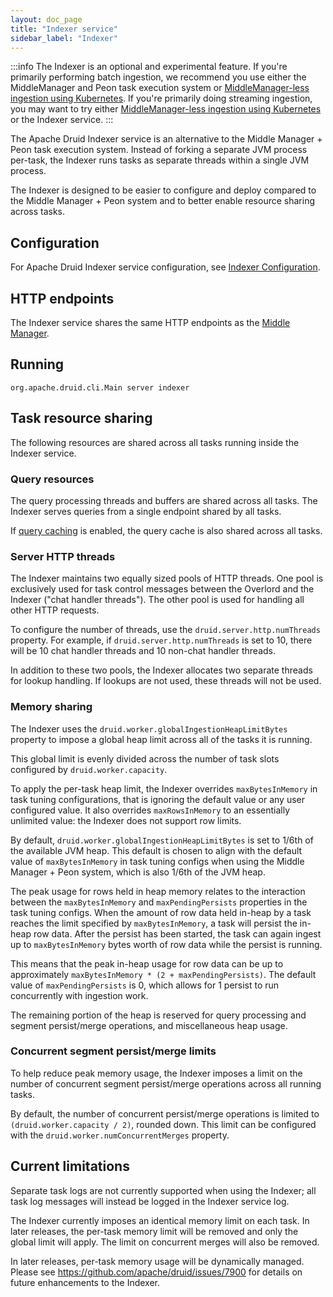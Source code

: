 ```yaml
---
layout: doc_page
title: "Indexer service"
sidebar_label: "Indexer"
---
```


<!--
  ~ Licensed to the Apache Software Foundation (ASF) under one
  ~ or more contributor license agreements.  See the NOTICE file
  ~ distributed with this work for additional information
  ~ regarding copyright ownership.  The ASF licenses this file
  ~ to you under the Apache License, Version 2.0 (the
  ~ "License"); you may not use this file except in compliance
  ~ with the License.  You may obtain a copy of the License at
  ~
  ~   http://www.apache.org/licenses/LICENSE-2.0
  ~
  ~ Unless required by applicable law or agreed to in writing,
  ~ software distributed under the License is distributed on an
  ~ "AS IS" BASIS, WITHOUT WARRANTIES OR CONDITIONS OF ANY
  ~ KIND, either express or implied.  See the License for the
  ~ specific language governing permissions and limitations
  ~ under the License.
  -->

:::info
 The Indexer is an optional and experimental feature. If you're primarily performing batch ingestion, we recommend you use either the MiddleManager and Peon task execution system or [MiddleManager-less ingestion using Kubernetes](../development/extensions-contrib/k8s-jobs.md). If you're primarily doing streaming ingestion, you may want to try either [MiddleManager-less ingestion using Kubernetes](../development/extensions-contrib/k8s-jobs.md) or the Indexer service.
:::

The Apache Druid Indexer service is an alternative to the Middle Manager + Peon task execution system. Instead of forking a separate JVM process per-task, the Indexer runs tasks as separate threads within a single JVM process.

The Indexer is designed to be easier to configure and deploy compared to the Middle Manager + Peon system and to better enable resource sharing across tasks.

## Configuration

For Apache Druid Indexer service configuration, see [Indexer Configuration](../configuration/index.md#indexer).

## HTTP endpoints

The Indexer service shares the same HTTP endpoints as the [Middle Manager](../api-reference/service-status-api.md#middle-manager).

## Running

```
org.apache.druid.cli.Main server indexer
```

## Task resource sharing

The following resources are shared across all tasks running inside the Indexer service.

### Query resources

The query processing threads and buffers are shared across all tasks. The Indexer serves queries from a single endpoint shared by all tasks.

If [query caching](../configuration/index.md#indexer-caching) is enabled, the query cache is also shared across all tasks.

### Server HTTP threads

The Indexer maintains two equally sized pools of HTTP threads.
One pool is exclusively used for task control messages between the Overlord and the Indexer ("chat handler threads"). The other pool is used for handling all other HTTP requests.

To configure the number of threads, use the `druid.server.http.numThreads` property. For example, if `druid.server.http.numThreads` is set to 10, there will be 10 chat handler threads and 10 non-chat handler threads.

In addition to these two pools, the Indexer allocates two separate threads for lookup handling. If lookups are not used, these threads will not be used.

### Memory sharing

The Indexer uses the `druid.worker.globalIngestionHeapLimitBytes` property to impose a global heap limit across all of the tasks it is running.

This global limit is evenly divided across the number of task slots configured by `druid.worker.capacity`.

To apply the per-task heap limit, the Indexer overrides `maxBytesInMemory` in task tuning configurations, that is ignoring the default value or any user configured value. It also overrides `maxRowsInMemory` to an essentially unlimited value: the Indexer does not support row limits.

By default, `druid.worker.globalIngestionHeapLimitBytes` is set to 1/6th of the available JVM heap. This default is chosen to align with the default value of `maxBytesInMemory` in task tuning configs when using the Middle Manager + Peon system, which is also 1/6th of the JVM heap.

The peak usage for rows held in heap memory relates to the interaction between the `maxBytesInMemory` and `maxPendingPersists` properties in the task tuning configs. When the amount of row data held in-heap by a task reaches the limit specified by `maxBytesInMemory`, a task will persist the in-heap row data. After the persist has been started, the task can again ingest up to `maxBytesInMemory` bytes worth of row data while the persist is running.

This means that the peak in-heap usage for row data can be up to approximately `maxBytesInMemory * (2 + maxPendingPersists)`. The default value of `maxPendingPersists` is 0, which allows for 1 persist to run concurrently with ingestion work.

The remaining portion of the heap is reserved for query processing and segment persist/merge operations, and miscellaneous heap usage.

### Concurrent segment persist/merge limits

To help reduce peak memory usage, the Indexer imposes a limit on the number of concurrent segment persist/merge operations across all running tasks.

By default, the number of concurrent persist/merge operations is limited to `(druid.worker.capacity / 2)`, rounded down. This limit can be configured with the `druid.worker.numConcurrentMerges` property.

## Current limitations

Separate task logs are not currently supported when using the Indexer; all task log messages will instead be logged in the Indexer service log.

The Indexer currently imposes an identical memory limit on each task. In later releases, the per-task memory limit will be removed and only the global limit will apply. The limit on concurrent merges will also be removed.

In later releases, per-task memory usage will be dynamically managed. Please see https://github.com/apache/druid/issues/7900 for details on future enhancements to the Indexer.
